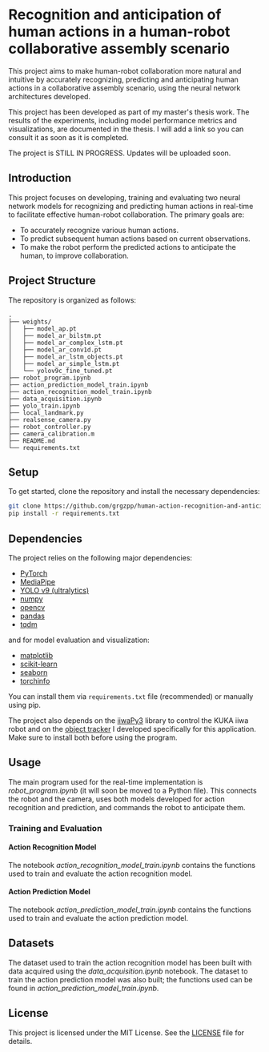 # Recognition and anticipation of human actions in a human-robot collaborative assembly scenario

This project aims to make human-robot collaboration more natural and intuitive by accurately recognizing, predicting and anticipating human actions in a collaborative assembly scenario, using the neural network architectures developed.

This project has been developed as part of my master's thesis work. The results of the experiments, including model performance metrics and visualizations, are documented in the thesis. I will add a link so you can consult it as soon as it is completed.

The project is STILL IN PROGRESS. Updates will be uploaded soon.

## Introduction

This project focuses on developing, training and evaluating two neural network models for recognizing and predicting human actions in real-time to facilitate effective human-robot collaboration. The primary goals are:
- To accurately recognize various human actions.
- To predict subsequent human actions based on current observations.
- To make the robot perform the predicted actions to anticipate the human, to improve collaboration.

## Project Structure

The repository is organized as follows:

```
.
├── weights/
│   ├── model_ap.pt
│   ├── model_ar_bilstm.pt
│   ├── model_ar_complex_lstm.pt
│   ├── model_ar_conv1d.pt
│   ├── model_ar_lstm_objects.pt
│   ├── model_ar_simple_lstm.pt
│   └── yolov9c_fine_tuned.pt
├── robot_program.ipynb
├── action_prediction_model_train.ipynb
├── action_recognition_model_train.ipynb
├── data_acquisition.ipynb
├── yolo_train.ipynb
├── local_landmark.py
├── realsense_camera.py
├── robot_controller.py
├── camera_calibration.m
├── README.md
└── requirements.txt
```

## Setup

To get started, clone the repository and install the necessary dependencies:

```bash
git clone https://github.com/grgzpp/human-action-recognition-and-anticipation.git
pip install -r requirements.txt
```

## Dependencies

The project relies on the following major dependencies:

- [PyTorch](https://pytorch.org/)
- [MediaPipe](https://mediapipe.dev/)
- [YOLO v9 (ultralytics)](https://docs.ultralytics.com/models/yolov9/)
- [numpy](https://numpy.org/)
- [opencv](https://opencv.org/)
- [pandas](https://pandas.pydata.org/)
- [tqdm](https://tqdm.github.io/)

and for model evaluation and visualization:

- [matplotlib](https://matplotlib.org/)
- [scikit-learn](https://scikit-learn.org/stable/)
- [seaborn](https://seaborn.pydata.org/)
- [torchinfo](https://github.com/TylerYep/torchinfo)

You can install them via `requirements.txt` file (recommended) or manually using pip.

The project also depends on the [iiwaPy3](https://github.com/Modi1987/iiwaPy3) library to control the KUKA iiwa robot and on the [object tracker](https://github.com/grgzpp/yolo-mp-object-tracker) I developed specifically for this application. Make sure to install both before using the program.

## Usage

The main program used for the real-time implementation is *robot_program.ipynb* (it will soon be moved to a Python file). This connects the robot and the camera, uses both models developed for action recognition and prediction, and commands the robot to anticipate them.

### Training and Evaluation

#### Action Recognition Model

The notebook *action_recognition_model_train.ipynb* contains the functions used to train and evaluate the action recognition model.

#### Action Prediction Model

The notebook *action_prediction_model_train.ipynb* contains the functions used to train and evaluate the action prediction model.

## Datasets

The dataset used to train the action recognition model has been built with data acquired using the *data_acquisition.ipynb* notebook. The dataset to train the action prediction model was also built; the functions used can be found in *action_prediction_model_train.ipynb*.

## License

This project is licensed under the MIT License. See the [LICENSE](LICENSE) file for details.
